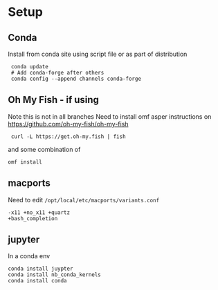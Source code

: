 # Setup

## Conda
Install from conda site using script file or as part of distribution
 
     conda update
     # Add conda-forge after others
     conda config --append channels conda-forge
     
     
## Oh My Fish - if using
  Note this is not in all branches
 Need to install omf asper instructions on https://github.com/oh-my-fish/oh-my-fish
 
     curl -L https://get.oh-my.fish | fish

and some combination of

    omf install
 
## macports
Need to edit `/opt/local/etc/macports/variants.conf`

    -x11 +no_x11 +quartz
    +bash_completion
    
## jupyter
In a conda env

    conda install juypter
    conda install nb_conda_kernels
    conda install conda
    

